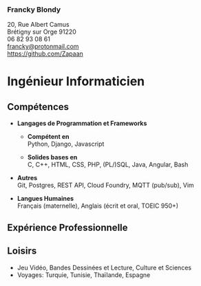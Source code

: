 ### Francky Blondy

20, Rue Albert Camus  
Brétigny sur Orge 91220  
06 82 93 08 61  
<francky@protonmail.com>  
<https://github.com/Zapaan>

# Ingénieur Informaticien

## Compétences

  - **Langages de Programmation et Frameworks**
    
      - **Compétent en**  
        Python, Django, Javascript
    
      - **Solides bases en**  
        C, C++, HTML, CSS, PHP, (PL/)SQL, Java, Angular, Bash

  - **Autres**  
    Git, Postgres, REST API, Cloud Foundry, MQTT (pub/sub), Vim

  - **Langues Humaines**  
    Français (maternelle), Anglais (écrit et oral, TOEIC 950+)

## Expérience Professionnelle

## Loisirs

  - Jeu Vidéo, Bandes Dessinées et Lecture, Culture et Sciences
  - Voyages: Turquie, Tunisie, Thaïlande, Espagne
